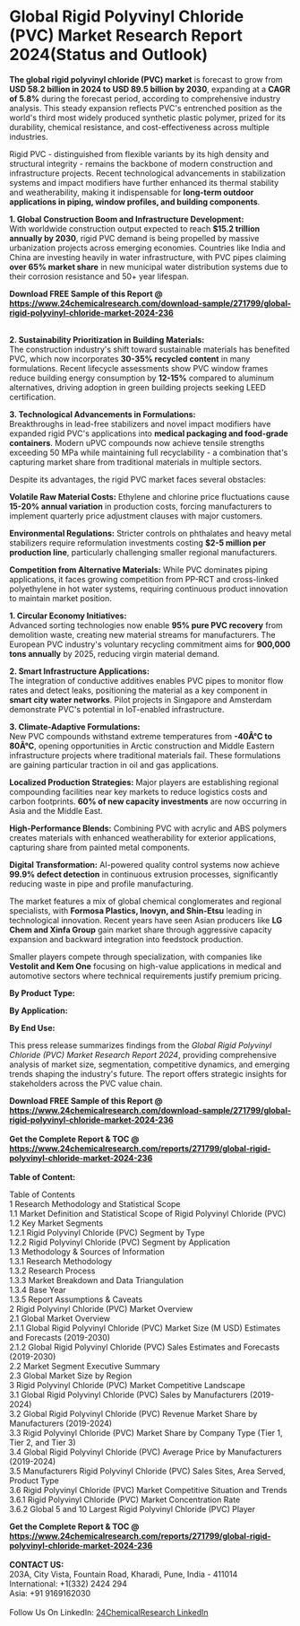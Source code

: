 <h1>Global Rigid Polyvinyl Chloride (PVC) Market Research Report 2024(Status and Outlook)</h1><p><strong>The global rigid polyvinyl chloride (PVC) market</strong> is forecast to grow from <strong>USD 58.2 billion in 2024 to USD 89.5 billion by 2030</strong>, expanding at a <strong>CAGR of 5.8%</strong> during the forecast period, according to comprehensive industry analysis. This steady expansion reflects PVC's entrenched position as the world's third most widely produced synthetic plastic polymer, prized for its durability, chemical resistance, and cost-effectiveness across multiple industries.</p><p>Rigid PVC - distinguished from flexible variants by its high density and structural integrity - remains the backbone of modern construction and infrastructure projects. Recent technological advancements in stabilization systems and impact modifiers have further enhanced its thermal stability and weatherability, making it indispensable for <strong>long-term outdoor applications in piping, window profiles, and building components</strong>.</p><p><strong>1. Global Construction Boom and Infrastructure Development:</strong><br>
With worldwide construction output expected to reach <strong>$15.2 trillion annually by 2030</strong>, rigid PVC demand is being propelled by massive urbanization projects across emerging economies. Countries like India and China are investing heavily in water infrastructure, with PVC pipes claiming <strong>over 65% market share</strong> in new municipal water distribution systems due to their corrosion resistance and 50+ year lifespan.</p><div><b>Download FREE Sample of this Report @ 
            <a href="https://www.24chemicalresearch.com/download-sample/271799/global-rigid-polyvinyl-chloride-market-2024-236">
            https://www.24chemicalresearch.com/download-sample/271799/global-rigid-polyvinyl-chloride-market-2024-236</a></b></div><br><p><strong>2. Sustainability Prioritization in Building Materials:</strong><br>
The construction industry's shift toward sustainable materials has benefited PVC, which now incorporates <strong>30-35% recycled content</strong> in many formulations. Recent lifecycle assessments show PVC window frames reduce building energy consumption by <strong>12-15%</strong> compared to aluminum alternatives, driving adoption in green building projects seeking LEED certification.</p><p><strong>3. Technological Advancements in Formulations:</strong><br>
Breakthroughs in lead-free stabilizers and novel impact modifiers have expanded rigid PVC's applications into <strong>medical packaging and food-grade containers</strong>. Modern uPVC compounds now achieve tensile strengths exceeding 50 MPa while maintaining full recyclability - a combination that's capturing market share from traditional materials in multiple sectors.</p><p>Despite its advantages, the rigid PVC market faces several obstacles:</p><p><strong>Volatile Raw Material Costs:</strong> Ethylene and chlorine price fluctuations cause <strong>15-20% annual variation</strong> in production costs, forcing manufacturers to implement quarterly price adjustment clauses with major customers.</p><p><strong>Environmental Regulations:</strong> Stricter controls on phthalates and heavy metal stabilizers require reformulation investments costing <strong>$2-5 million per production line</strong>, particularly challenging smaller regional manufacturers.</p><p><strong>Competition from Alternative Materials:</strong> While PVC dominates piping applications, it faces growing competition from PP-RCT and cross-linked polyethylene in hot water systems, requiring continuous product innovation to maintain market position.</p><p><strong>1. Circular Economy Initiatives:</strong><br>
Advanced sorting technologies now enable <strong>95% pure PVC recovery</strong> from demolition waste, creating new material streams for manufacturers. The European PVC industry's voluntary recycling commitment aims for <strong>900,000 tons annually</strong> by 2025, reducing virgin material demand.</p><p><strong>2. Smart Infrastructure Applications:</strong><br>
The integration of conductive additives enables PVC pipes to monitor flow rates and detect leaks, positioning the material as a key component in <strong>smart city water networks</strong>. Pilot projects in Singapore and Amsterdam demonstrate PVC's potential in IoT-enabled infrastructure.</p><p><strong>3. Climate-Adaptive Formulations:</strong><br>
New PVC compounds withstand extreme temperatures from <strong>-40Â°C to 80Â°C</strong>, opening opportunities in Arctic construction and Middle Eastern infrastructure projects where traditional materials fail. These formulations are gaining particular traction in oil and gas applications.</p><p><strong>Localized Production Strategies:</strong> Major players are establishing regional compounding facilities near key markets to reduce logistics costs and carbon footprints. <strong>60% of new capacity investments</strong> are now occurring in Asia and the Middle East.</p><p><strong>High-Performance Blends:</strong> Combining PVC with acrylic and ABS polymers creates materials with enhanced weatherability for exterior applications, capturing share from painted metal components.</p><p><strong>Digital Transformation:</strong> AI-powered quality control systems now achieve <strong>99.9% defect detection</strong> in continuous extrusion processes, significantly reducing waste in pipe and profile manufacturing.</p><p>The market features a mix of global chemical conglomerates and regional specialists, with <strong>Formosa Plastics, Inovyn, and Shin-Etsu</strong> leading in technological innovation. Recent years have seen Asian producers like <strong>LG Chem and Xinfa Group</strong> gain market share through aggressive capacity expansion and backward integration into feedstock production.</p><p>Smaller players compete through specialization, with companies like <strong>Vestolit and Kem One</strong> focusing on high-value applications in medical and automotive sectors where technical requirements justify premium pricing.</p><p><strong>By Product Type:</strong></p><p><strong>By Application:</strong></p><p><strong>By End Use:</strong></p><p>This press release summarizes findings from the <em>Global Rigid Polyvinyl Chloride (PVC) Market Research Report 2024</em>, providing comprehensive analysis of market size, segmentation, competitive dynamics, and emerging trends shaping the industry's future. The report offers strategic insights for stakeholders across the PVC value chain.</p><div><b>Download FREE Sample of this Report @ 
            <a href="https://www.24chemicalresearch.com/download-sample/271799/global-rigid-polyvinyl-chloride-market-2024-236">
            https://www.24chemicalresearch.com/download-sample/271799/global-rigid-polyvinyl-chloride-market-2024-236</a></b></div><br><div><b>Get the Complete Report & TOC @ 
            <a href="https://www.24chemicalresearch.com/reports/271799/global-rigid-polyvinyl-chloride-market-2024-236">
            https://www.24chemicalresearch.com/reports/271799/global-rigid-polyvinyl-chloride-market-2024-236</a></b></div><br>
            <b>Table of Content:</b><p>Table of Contents<br />
1 Research Methodology and Statistical Scope<br />
1.1 Market Definition and Statistical Scope of Rigid Polyvinyl Chloride (PVC)<br />
1.2 Key Market Segments<br />
1.2.1 Rigid Polyvinyl Chloride (PVC) Segment by Type<br />
1.2.2 Rigid Polyvinyl Chloride (PVC) Segment by Application<br />
1.3 Methodology & Sources of Information<br />
1.3.1 Research Methodology<br />
1.3.2 Research Process<br />
1.3.3 Market Breakdown and Data Triangulation<br />
1.3.4 Base Year<br />
1.3.5 Report Assumptions & Caveats<br />
2 Rigid Polyvinyl Chloride (PVC) Market Overview<br />
2.1 Global Market Overview<br />
2.1.1 Global Rigid Polyvinyl Chloride (PVC) Market Size (M USD) Estimates and Forecasts (2019-2030)<br />
2.1.2 Global Rigid Polyvinyl Chloride (PVC) Sales Estimates and Forecasts (2019-2030)<br />
2.2 Market Segment Executive Summary<br />
2.3 Global Market Size by Region<br />
3 Rigid Polyvinyl Chloride (PVC) Market Competitive Landscape<br />
3.1 Global Rigid Polyvinyl Chloride (PVC) Sales by Manufacturers (2019-2024)<br />
3.2 Global Rigid Polyvinyl Chloride (PVC) Revenue Market Share by Manufacturers (2019-2024)<br />
3.3 Rigid Polyvinyl Chloride (PVC) Market Share by Company Type (Tier 1, Tier 2, and Tier 3)<br />
3.4 Global Rigid Polyvinyl Chloride (PVC) Average Price by Manufacturers (2019-2024)<br />
3.5 Manufacturers Rigid Polyvinyl Chloride (PVC) Sales Sites, Area Served, Product Type<br />
3.6 Rigid Polyvinyl Chloride (PVC) Market Competitive Situation and Trends<br />
3.6.1 Rigid Polyvinyl Chloride (PVC) Market Concentration Rate<br />
3.6.2 Global 5 and 10 Largest Rigid Polyvinyl Chloride (PVC) Player</p><div><b>Get the Complete Report & TOC @ 
            <a href="https://www.24chemicalresearch.com/reports/271799/global-rigid-polyvinyl-chloride-market-2024-236">
            https://www.24chemicalresearch.com/reports/271799/global-rigid-polyvinyl-chloride-market-2024-236</a></b></div><br><b>CONTACT US:</b><br>
            203A, City Vista, Fountain Road, Kharadi, Pune, India - 411014<br>
            International: +1(332) 2424 294<br>
            Asia: +91 9169162030 <br><br>
            Follow Us On LinkedIn: <a href="https://www.linkedin.com/company/24chemicalresearch/">24ChemicalResearch LinkedIn</a>